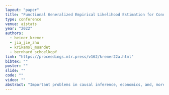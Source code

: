 ```yaml
---
layout: "paper"
title: "Functional Generalized Empirical Likelihood Estimation for Conditional Moment Restrictions"
type: conference
venue: aistats
year: "2022"
authors:
  - heiner_kremer
  - jia_jie_zhu
  - krikamol_muandet
  - bernhard_schoelkopf
link: "https://proceedings.mlr.press/v162/kremer22a.html"
bibtex: ""
poster: ""
slide: ""
code: ""
video: ""
abstract: "Important problems in causal inference, economics, and, more generally, robust machine learning can be expressed as conditional moment restrictions, but estimation becomes challenging as it requires solving a continuum of unconditional moment restrictions. Previous works addressed this problem by extending the generalized method of moments (GMM) to continuum moment restrictions. In contrast, generalized empirical likelihood (GEL) provides a more general framework and has been shown to enjoy favorable small-sample properties compared to GMM-based estimators. To benefit from recent developments in machine learning, we provide a functional reformulation of GEL in which arbitrary models can be leveraged. Motivated by a dual formulation of the resulting infinite dimensional optimization problem, we devise a practical method and explore its asymptotic properties. Finally, we provide kernel- and neural network-based implementations of the estimator, which achieve state-of-the-art empirical performance on two conditional moment restriction problems."
---
```

